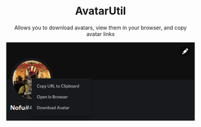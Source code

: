   <h1 align="center">AvatarUtil</h1>
  <p align="center">Allows you to download avatars, view them in your browser, and copy avatar links</p>
<p align="center">
  <img src="https://raw.githubusercontent.com/Zedruc/BetterDCStuff/main/AvatarUtil/_assets/preview.png">
</p>
